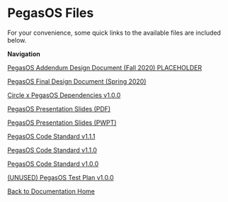 # PegasOS Files

For your convenience, some quick links to the available files are included below.

**Navigation**

[PegasOS Addendum Design Document (Fall 2020) PLACEHOLDER]()

[PegasOS Final Design Document (Spring 2020)](PegasOS_FinalDesignDoc_Spring2020.pdf)

[Circle x PegasOS Dependencies v1.0.0](Circle_PegasOS_Dependencies_v1.0.0.pdf)

[PegasOS Presentation Slides (PDF)](PegasOS_CDR.pdf)

[PegasOS Presentation Slides (PWPT)](PegasOS_CDR.pptx)

[PegasOS Code Standard v1.1.1](CodeStandard_PegasOSv1_1_1.pdf)

[PegasOS Code Standard v1.1.0](CodeStandard_PegasOSv1_1_0.pdf)

[PegasOS Code Standard v1.0.0](CodeStandard_PegasOSv1_0_0.pdf)

[(UNUSED) PegasOS Test Plan v1.0.0](PegasOS_Test_Planv1_0_0.pdf)

[Back to Documentation Home](../README.md)